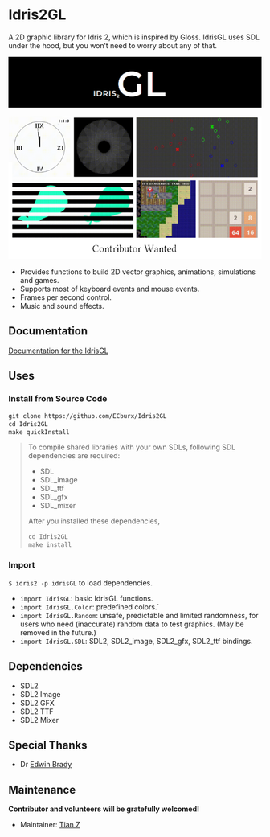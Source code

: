 # Idris2GL

A 2D graphic library for Idris 2, which is inspired by Gloss. IdrisGL uses SDL under the hood, but you won’t need to worry about any of that.

![Logo](./Logo.png)

![Contributor Wanted](./IntroPic.png)

- Provides functions to build 2D vector graphics, animations, simulations and games.
- Supports most of keyboard events and mouse events.
- Frames per second control.
- Music and sound effects.

## Documentation

[Documentation for the IdrisGL](https://idrisgl.readthedocs.io/)

## Uses

### Install from Source Code

```
git clone https://github.com/ECburx/Idris2GL
cd Idris2GL
make quickInstall
```

> To compile shared libraries with your own SDLs, following SDL dependencies are required:
> 
> - SDL
> - SDL_image
> - SDL_ttf
> - SDL_gfx
> - SDL_mixer
> 
> After you installed these dependencies,
> 
> ```
> cd Idris2GL
> make install
> ```

### Import

`$ idris2 -p idrisGL` to load dependencies.

- `import IdrisGL`: basic IdrisGL functions.
- `import IdrisGL.Color`: predefined colors.`
- `import IdrisGL.Random`: unsafe, predictable and limited randomness, for users who need (inaccurate) random data to test graphics. (May be removed in the future.)
- `import IdrisGL.SDL`: SDL2, SDL2_image, SDL2_gfx, SDL2_ttf bindings.

## Dependencies

- SDL2
- SDL2 Image
- SDL2 GFX
- SDL2 TTF
- SDL2 Mixer

## Special Thanks

- Dr [Edwin Brady](https://github.com/edwinb)

## Maintenance

**Contributor and volunteers will be gratefully welcomed!**

- Maintainer: [Tian Z](https://github.com/ECburx)
